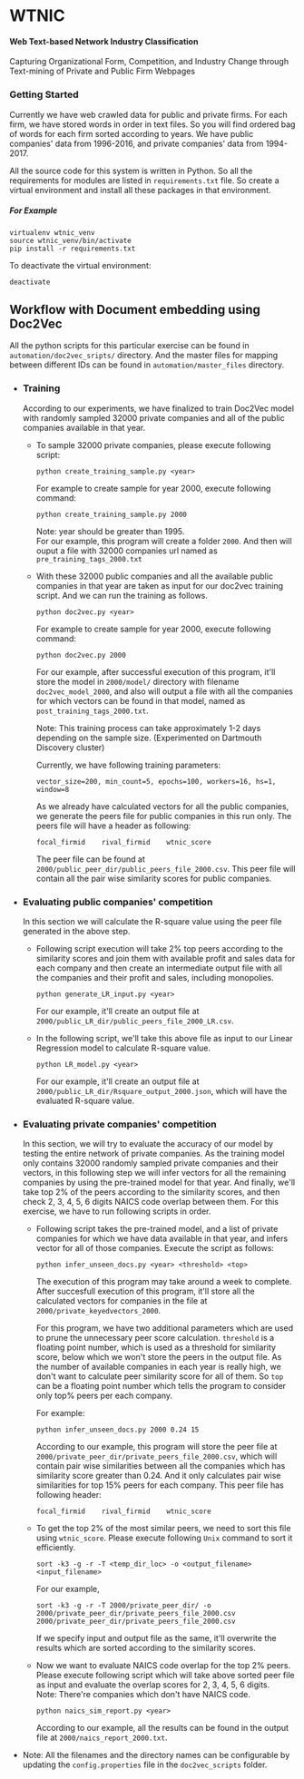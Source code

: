 # WTNIC  
#### Web Text-based Network Industry Classification  

Capturing Organizational Form, Competition, and Industry Change through Text-mining of Private and Public Firm Webpages  

### Getting Started  

Currently we have web crawled data for public and private firms. For each firm, we have stored words in order in 
text files. So you will find ordered bag of words for each firm sorted according to years. We have public companies' data
from 1996-2016, and private companies' data from 1994-2017.  


All the source code for this system is written in Python. So all the requirements for modules are listed in 
```requirements.txt``` file. So create a virtual environment and install all these packages in that environment.  

##### For Example  
```
virtualenv wtnic_venv
source wtnic_venv/bin/activate
pip install -r requirements.txt
```
To deactivate the virtual environment:
```
deactivate
```

## Workflow with Document embedding using Doc2Vec  

All the python scripts for this particular exercise can be found in  ```automation/doc2vec_sripts/``` directory. And the 
master files for mapping between different IDs can be found in ```automation/master_files``` directory.
 * ### Training  
    According to our experiments, we have finalized to train Doc2Vec model with randomly sampled 32000 private companies and
    all of the public companies available in that year.  
    
     * To sample 32000 private companies, please execute following script:  
        ```commandline
        python create_training_sample.py <year>
        ```  
        For example to create sample for year 2000, execute following command:
        ```commandline
        python create_training_sample.py 2000
        ```
        Note: year should be greater than 1995.  
        For our example, this program will create a folder ```2000```. And then will ouput a file with 32000 companies url named
        as ```pre_training_tags_2000.txt```
        
     * With these 32000 public companies and all the available public companies in that year are taken as input for our 
     doc2vec training script. And we can run the training as follows.  
         ```commandline
         python doc2vec.py <year>  
         ```
       For example to create sample for year 2000, execute following command:
       ```commandline
       python doc2vec.py 2000  
       ```  
       
       For our example, after successful execution of this program, it'll store the model in ```2000/model/``` directory with
       filename ```doc2vec_model_2000```, and also will output a file with all the companies for which vectors can be found
       in that model, named as ```post_training_tags_2000.txt```.  
       
       Note: This training process can take approximately 1-2 days depending on the sample size. (Experimented on Dartmouth
       Discovery cluster)
       
       Currently, we have following training parameters:
       ```commandline
       vector_size=200, min_count=5, epochs=100, workers=16, hs=1, window=8
       ``` 
       As we already have calculated vectors for all the public companies, we generate the peers file for public companies
       in this run only. The peers file will have a header as following:
       ```commandline
       focal_firmid    rival_firmid    wtnic_score
       ```
       The peer file can be found at `2000/public_peer_dir/public_peers_file_2000.csv`. This peer file will contain all the
       pair wise similarity scores for public companies.


 * ### Evaluating public companies' competition  
    In this section we will calculate the R-square value using the peer file generated in the above step. 
    
     * Following script execution will take 2% top peers according to the similarity scores and join them with available 
     profit and sales data for each company and then create an intermediate output file with all the companies and their profit 
     and sales, including monopolies.  
     
         ```commandline
         python generate_LR_input.py <year>    
         ```
         
        For our example, it'll create an output file at `2000/public_LR_dir/public_peers_file_2000_LR.csv`.  
        
    * In the following script, we'll take this above file as input to our Linear Regression model to calculate R-square
    value.     
        
        ```commandline
        python LR_model.py <year>
        ```
        
        For our example, it'll create an output file at `2000/public_LR_dir/Rsquare_output_2000.json`, which will have the
evaluated R-square value. 


   
 * ### Evaluating private companies' competition  
    In this section, we will try to evaluate the accuracy of our model by testing the entire network of private companies.
As the training model only contains 32000 randomly sampled private companies and their vectors, in this following step
we will infer vectors for all the remaining companies by using the pre-trained model for that year. And finally, we'll 
take top 2% of the peers according to the similarity scores, and then check 2, 3, 4, 5, 6 digits NAICS code overlap 
between them. For this exercise, we have to run following scripts in order. 

    * Following script takes the pre-trained model, and a list of private companies for which we have data available in
    that year, and infers vector for all of those companies. Execute the script as follows:
    
        ```commandline
        python infer_unseen_docs.py <year> <threshold> <top>
        ```
        
        The execution of this program may take around a week to complete. After succesfull execution of this program, 
        it'll store all the calculated vectors for companies in the file at `2000/private_keyedvectors_2000`.
        
        For this program, we have two additional parameters which are used to prune the unnecessary peer score calculation.
        `threshold` is a floating point number, which is used as a threshold for similarity score, below which we won't 
        store the peers in the output file. As the number of available companies in each year is really high, we don't want
        to calculate peer similarity score for all of them. So `top` can be a floating point number which tells the program
        to consider only top% peers per each company.
        
        For example:
        ```commandline
        python infer_unseen_docs.py 2000 0.24 15
        ```
        According to our example, this program will store the peer file at 
        `2000/private_peer_dir/private_peers_file_2000.csv`, which will contain
        pair wise similarities between all the companies which has similarity score greater than 0.24. And it only 
        calculates pair wise similarities for top 15% peers for each company. This peer file has following header:
        
        ```commandline
       focal_firmid    rival_firmid    wtnic_score
       ```
    
    * To get the top 2% of the most similar peers, we need to sort this file using `wtnic_score`. Please execute following 
    `Unix` command to sort it efficiently.
    
        ```commandline
        sort -k3 -g -r -T <temp_dir_loc> -o <output_filename> <input_filename>
        ```
        
        For our example,
        ```commandline
        sort -k3 -g -r -T 2000/private_peer_dir/ -o 2000/private_peer_dir/private_peers_file_2000.csv 2000/private_peer_dir/private_peers_file_2000.csv
        ```
        If we specify input and output file as the same, it'll overwrite the results which are sorted according to the 
        similarity scores.
    
    * Now we want to evaluate NAICS code overlap for the top 2% peers. Please execute following script which will take 
    above sorted peer file as input and evaluate the overlap scores for 2, 3, 4, 5, 6 digits.  
    Note: There're companies which don't have NAICS code.  
    
        ```commandline
        python naics_sim_report.py <year>        
        ```
        
        According to our example, all the results can be found in the output file at `2000/naics_report_2000.txt`.
    
* Note: All the filenames and the directory names can be configurable by updating the `config.properties` file in the
`doc2vec_scripts` folder. 
    